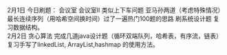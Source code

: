 2月1日 今日刷题： 会议室 会议室II 类似上下车问题 亚马孙两道（考虑特殊情况） 最长连续序列（用哈希空间换时间）过了一遍热门100题的思路 刷系统设计题 复习数据结构。      
2月2日 贪心算法 完成几道java设计题（循环双端队列，哈希表，有序流，链表）复习手写了linkedList, ArrayList,hashmap 的使用方法。
